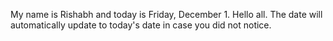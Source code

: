 My name is Rishabh and today is Friday, December 1. Hello all. The date will automatically update to today's date in case you did not notice.
